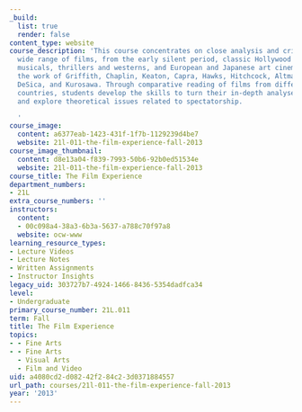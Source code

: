 ```yaml
---
_build:
  list: true
  render: false
content_type: website
course_description: 'This course concentrates on close analysis and criticism of a
  wide range of films, from the early silent period, classic Hollywood genres including
  musicals, thrillers and westerns, and European and Japanese art cinema. It explores
  the work of Griffith, Chaplin, Keaton, Capra, Hawks, Hitchcock, Altman, Renoir,
  DeSica, and Kurosawa. Through comparative reading of films from different eras and
  countries, students develop the skills to turn their in-depth analyses into interpretations
  and explore theoretical issues related to spectatorship.

  '
course_image:
  content: a6377eab-1423-431f-1f7b-1129239d4be7
  website: 21l-011-the-film-experience-fall-2013
course_image_thumbnail:
  content: d8e13a04-f839-7993-50b6-92b0ed51534e
  website: 21l-011-the-film-experience-fall-2013
course_title: The Film Experience
department_numbers:
- 21L
extra_course_numbers: ''
instructors:
  content:
  - 00c098a4-38a3-6b3a-5637-a788c70f97a8
  website: ocw-www
learning_resource_types:
- Lecture Videos
- Lecture Notes
- Written Assignments
- Instructor Insights
legacy_uid: 303727b7-4924-1466-8436-5354dadfca34
level:
- Undergraduate
primary_course_number: 21L.011
term: Fall
title: The Film Experience
topics:
- - Fine Arts
- - Fine Arts
  - Visual Arts
  - Film and Video
uid: a4080cd2-d082-42f2-84c2-3d0371884557
url_path: courses/21l-011-the-film-experience-fall-2013
year: '2013'
---
```


